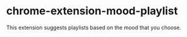 # chrome-extension-mood-playlist
This extension suggests playlists based on the mood that you choose.
